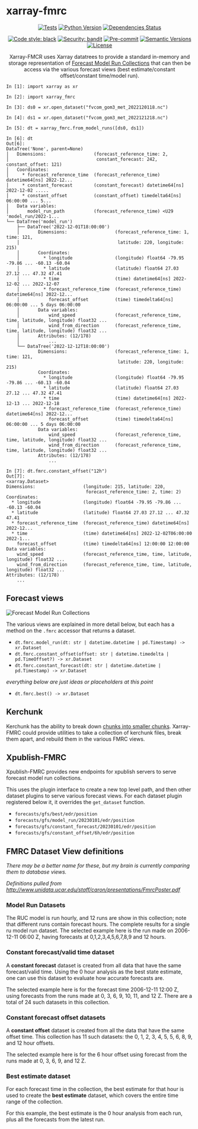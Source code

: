 # xarray-fmrc

<div align="center">

[![Tests](https://github.com/abkfenris/xarray_fmrc/actions/workflows/build.yml/badge.svg)](https://github.com/abkfenris/xarray_fmrc/actions/workflows/build.yml)
[![Python Version](https://img.shields.io/pypi/pyversions/xarray_fmrc.svg)](https://pypi.org/project/xarray-fmrc/)
[![Dependencies Status](https://img.shields.io/badge/dependencies-up%20to%20date-brightgreen.svg)](https://github.com/abkfenris/xarray-fmrc/pulls?utf8=%E2%9C%93&q=is%3Apr%20author%3Aapp%2Fdependabot)

[![Code style: black](https://img.shields.io/badge/code%20style-black-000000.svg)](https://github.com/psf/black)
[![Security: bandit](https://img.shields.io/badge/security-bandit-green.svg)](https://github.com/PyCQA/bandit)
[![Pre-commit](https://img.shields.io/badge/pre--commit-enabled-brightgreen?logo=pre-commit&logoColor=white)](https://github.com/abkfenris/xarray-fmrc/blob/master/.pre-commit-config.yaml)
[![Semantic Versions](https://img.shields.io/badge/%20%20%F0%9F%93%A6%F0%9F%9A%80-semantic--versions-e10079.svg)](https://github.com/abkfenris/xarray-fmrc/releases)
[![License](https://img.shields.io/github/license/abkfenris/xarray_fmrc)](https://github.com/abkfenris/xarray_fmrc/blob/master/LICENSE)

Xarray-FMCR uses Xarray datatrees to provide a standard in-memory and storage representation of [Forecast Model Run Collections](http://www.unidata.ucar.edu/staff/caron/presentations/FmrcPoster.pdf) that can then be access via the various forecast views (best estimate/constant offset/constant time/model run).

</div>

```ipython
In [1]: import xarray as xr

In [2]: import xarray_fmrc

In [3]: ds0 = xr.open_dataset("fvcom_gom3_met_2022120118.nc")

In [4]: ds1 = xr.open_dataset("fvcom_gom3_met_2022121218.nc")

In [5]: dt = xarray_fmrc.from_model_runs([ds0, ds1])

In [6]: dt
Out[6]:
DataTree('None', parent=None)
│   Dimensions:                  (forecast_reference_time: 2,
│                                 constant_forecast: 242, constant_offset: 121)
│   Coordinates:
│     * forecast_reference_time  (forecast_reference_time) datetime64[ns] 2022-12...
│     * constant_forecast        (constant_forecast) datetime64[ns] 2022-12-02 .....
│     * constant_offset          (constant_offset) timedelta64[ns] 06:00:00 ... 5...
│   Data variables:
│       model_run_path           (forecast_reference_time) <U29 'model_run/2022-1...
└── DataTree('model_run')
    ├── DataTree('2022-12-01T18:00:00')
    │       Dimensions:                  (forecast_reference_time: 1, time: 121,
    │                                     latitude: 220, longitude: 215)
    │       Coordinates:
    │         * longitude                (longitude) float64 -79.95 -79.86 ... -60.13 -60.04
    │         * latitude                 (latitude) float64 27.03 27.12 ... 47.32 47.41
    │         * time                     (time) datetime64[ns] 2022-12-02 ... 2022-12-07
    │         * forecast_reference_time  (forecast_reference_time) datetime64[ns] 2022-12...
    │           forecast_offset          (time) timedelta64[ns] 06:00:00 ... 5 days 06:00:00
    │       Data variables:
    │           wind_speed               (forecast_reference_time, time, latitude, longitude) float32 ...
    │           wind_from_direction      (forecast_reference_time, time, latitude, longitude) float32 ...
    │       Attributes: (12/178)
    │           ...
    └── DataTree('2022-12-12T18:00:00')
            Dimensions:                  (forecast_reference_time: 1, time: 121,
                                          latitude: 220, longitude: 215)
            Coordinates:
              * longitude                (longitude) float64 -79.95 -79.86 ... -60.13 -60.04
              * latitude                 (latitude) float64 27.03 27.12 ... 47.32 47.41
              * time                     (time) datetime64[ns] 2022-12-13 ... 2022-12-18
              * forecast_reference_time  (forecast_reference_time) datetime64[ns] 2022-12...
                forecast_offset          (time) timedelta64[ns] 06:00:00 ... 5 days 06:00:00
            Data variables:
                wind_speed               (forecast_reference_time, time, latitude, longitude) float32 ...
                wind_from_direction      (forecast_reference_time, time, latitude, longitude) float32 ...
            Attributes: (12/178)
                ...

In [7]: dt.fmrc.constant_offset("12h")
Out[7]:
<xarray.Dataset>
Dimensions:                  (longitude: 215, latitude: 220,
                              forecast_reference_time: 2, time: 2)
Coordinates:
  * longitude                (longitude) float64 -79.95 -79.86 ... -60.13 -60.04
  * latitude                 (latitude) float64 27.03 27.12 ... 47.32 47.41
  * forecast_reference_time  (forecast_reference_time) datetime64[ns] 2022-12...
  * time                     (time) datetime64[ns] 2022-12-02T06:00:00 2022-1...
    forecast_offset          (time) timedelta64[ns] 12:00:00 12:00:00
Data variables:
    wind_speed               (forecast_reference_time, time, latitude, longitude) float32 ...
    wind_from_direction      (forecast_reference_time, time, latitude, longitude) float32 ...
Attributes: (12/178)
    ...
```

## Forecast views

![Forecast Model Run Collections](https://docs.unidata.ucar.edu/netcdf-java/current/userguide/images/netcdf-java/tutorial/feature_types/fmrc.png)

The various views are explained in more detail below, but each has a method on the `.fmrc` accessor that returns a dataset.

- `dt.fmrc.model_run(dt: str | datetime.datetime | pd.Timestamp) -> xr.Dataset`
- `dt.fmrc.constant_offset(offset: str | datetime.timedelta | pd.TimeOffset?) -> xr.Dataset`
- `dt.fmrc.constant_forecast(dt: str | datetime.datetime | pd.Timestamp) -> xr.Dataset`

_everything below are just ideas or placeholders at this point_

- `dt.fmrc.best() -> xr.Dataset`

## Kerchunk

Kerchunk has the ability to break down [chunks into smaller chunks](https://fsspec.github.io/kerchunk/reference.html#kerchunk.utils.subchunk). Xarray-FMRC could provide utilities to take a collection of kerchunk files, break them apart, and rebuild them in the various FMRC views.

## Xpublish-FMRC

Xpublish-FMRC provides new endpoints for xpublish servers to serve forecast model run collections.

This uses the plugin interface to create a new top level path, and then other dataset plugins to serve various forecast views. For each dataset plugin registered below it, it overrides the `get_dataset` function.

- `forecasts/gfs/best/edr/position`
- `forecasts/gfs/model_run/20230101/edr/position`
- `forecasts/gfs/constant_forecast/20230101/edr/position`
- `forecasts/gfs/constant_offset/6h/edr/position`


## FMRC Dataset View definitions

_There may be a better name for these, but my brain is currently comparing them to database views._

_Definitions pulled from http://www.unidata.ucar.edu/staff/caron/presentations/FmrcPoster.pdf_

### Model Run Datasets

The RUC model is run hourly, and 12 runs are show
in this collection; note that different runs contain
forecast hours. The complete results for a single ru
model run dataset.
The selected example here is the run made on
2006-12-11 06:00 Z, having forecasts at
0,1,2,3,4,5,6,7,8,9 and 12 hours.

### Constant forecast/valid time dataset

A __constant forecast__ dataset is created from all data that have the same forecast/valid time. Using the 0 hour analysis as the best state estimate, one can use this dataset to evaluate how accurate forecasts are.

The selected example here is for the forecast time 2006-12-11 12:00 Z, using forecasts from the runs made at 0, 3, 6, 9, 10, 11, and 12 Z. There are a total of 24 such datasets in this collection.

### Constant forecast offset datasets

A __constant offset__ dataset is created from all the data that have the same offset time. This collection has 11 such datasets: the 0, 1, 2, 3, 4, 5, 5, 6, 8, 9, and 12 hour offsets.

The selected example here is for the 6 hour offset using forecast from the runs made at 0, 3, 6, 9, and 12 Z.

### Best estimate dataset

For each forecast time in the collection, the best estimate for that hour is used to create the __best estimate__ dataset, which covers the entire time range of the collection.

For this example, the best estimate is the 0 hour analysis from each run, plus all the forecasts from the latest run.

